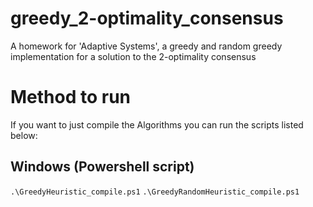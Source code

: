 # greedy_2-optimality_consensus
A homework for 'Adaptive Systems', a greedy and random greedy implementation for a solution to the 2-optimality consensus 

# Method to run

If you want to just compile the Algorithms you can run the scripts listed below: 

## Windows (Powershell script)
`.\GreedyHeuristic_compile.ps1`
`.\GreedyRandomHeuristic_compile.ps1`

